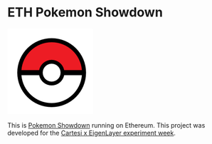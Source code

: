 # ETH Pokemon Showdown

![Pokeball](pokeball.png)

This is [Pokemon Showdown](https://pokemonshowdown.com) running on Ethereum.
This project was developed for the [Cartesi x EigenLayer experiment week](https://cartesi-x-eigenlayer.devfolio.co).
